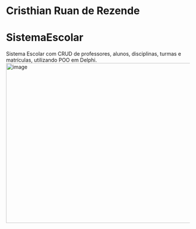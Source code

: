 # Cristhian Ruan de Rezende
# SistemaEscolar
Sistema Escolar com CRUD de professores, alunos, disciplinas, turmas e matrículas, utilizando POO em Delphi.
<img width="643" height="437" alt="image" src="https://github.com/user-attachments/assets/7df924de-1408-42db-84d3-8971a4c85263" />
